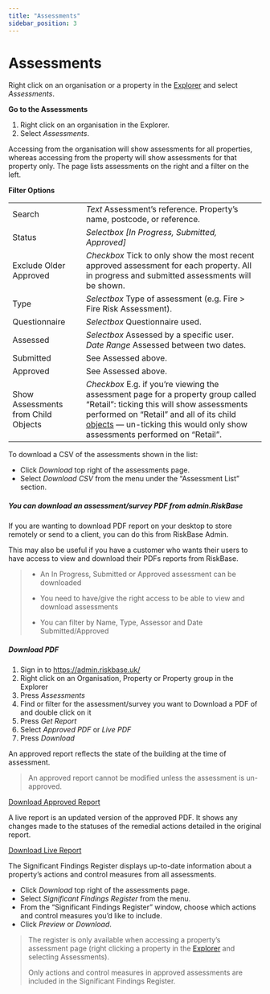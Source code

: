 ```yaml
---
title: "Assessments"
sidebar_position: 3
---
```

# Assessments

Right click on an organisation or a property in the [Explorer](a) and select *Assessments*.

**Go to the Assessments**

1. Right click on an organisation in the Explorer.
1. Select *Assessments*.

Accessing from the organisation will show assessments for all properties, whereas accessing from the property will show assessments for that property only. The page lists assessments on the right and a filter on the left.

**Filter Options**

| | |
| --- | --- |
| Search | 	*Text* Assessment’s reference. Property’s name, postcode, or reference. |
| Status | *Selectbox [In Progress, Submitted, Approved]* |
| Exclude Older Approved | *Checkbox* Tick to only show the most recent approved assessment for each property. All in progress and submitted assessments will be shown. |
| Type | *Selectbox* Type of assessment (e.g. Fire > Fire Risk Assessment). |
| Questionnaire | *Selectbox* Questionnaire used. |
| Assessed | *Selectbox* Assessed by a specific user. <br /> *Date Range* Assessed between two dates. |
| Submitted | See Assessed above. |
| Approved | See Assessed above. |
| Show Assessments from Child Objects | *Checkbox* E.g. if you’re viewing the assessment page for a property group called “Retail”: ticking this will show assessments performed on “Retail” and all of its child [objects](a) — un-ticking this would only show assessments performed on “Retail”. |

To download a CSV of the assessments shown in the list:

* Click  *<i class="fa-light fa-arrow-down"></i> Download* top right of the assessments page.
* Select *Download CSV* from the menu under the “Assessment List” section.

##### You can download an assessment/survey PDF from admin.RiskBase

If you are wanting to download PDF report on your desktop to store remotely or send to a client, you can do this from RiskBase Admin.

This may also be useful if you have a customer who wants their users to have access to view and download their PDFs reports from RiskBase.

> * An In Progress, Submitted or Approved assessment can be downloaded
>
> * You need to have/give the right access to be able to view and download assessments
>
> * You can filter by Name, Type, Assessor and Date Submitted/Approved

##### Download PDF

1. Sign in to https://admin.riskbase.uk/
1. Right click on an Organisation, Property or Property group in the Explorer
1. Press *Assessments*
1. Find or filter for the assessment/survey you want to Download a PDF of and double click on it
1. Press *Get Report*
1. Select *Approved PDF* or *Live PDF*
1. Press *Download*

An approved report reflects the state of the building at the time of assessment.

> An approved report cannot be modified unless the assessment is un-approved.  

[Download Approved Report](#download-pdf)

A live report is an updated version of the approved PDF. It shows any changes made to the statuses of the remedial actions detailed in the original report.

[Download Live Report](#download-pdf)

The Significant Findings Register displays up-to-date information about a property’s actions and control measures from all assessments.

* Click *Download* top right of the assessments page.
* Select *Significant Findings Register* from the menu.
* From the “Significant Findings Register” window, choose which actions and control measures you’d like to include.
* Click *Preview* or *Download*.

> The register is only available when accessing a property’s assessment page (right clicking a property in the [Explorer](a) and selecting Assessments).
>
> Only actions and control measures in approved assessments are included in the Significant Findings Register.
